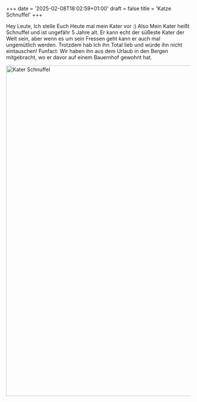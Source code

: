 +++
date = '2025-02-08T18:02:59+01:00'
draft = false
title = 'Katze Schnuffel'
+++

Hey Leute,
Ich stelle Euch Heute mal mein Kater vor :)
Also Mein Kater heißt Schnuffel und ist ungefähr 5 Jahre alt.
Er kann echt der süßeste Kater der Welt sein,
aber wenn es um sein Fressen geht kann er auch mal ungemütlich werden.
Trotzdem hab Ich ihn Total lieb und würde ihn nicht eintauschen!
Funfact: Wir haben ihn  aus dem Urlaub in den Bergen mitgebracht,
wo er davor auf einem Bauernhof gewohnt hat.

<img alt="Kater Schnuffel" src="/img/pets/schnuffel.jpeg" title="Kater Schnuffel" width="900" />

